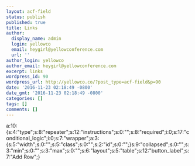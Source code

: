 ```yaml
---
layout: acf-field
status: publish
published: true
title: Links
author:
  display_name: admin
  login: yellowco
  email: heygirl@yellowconference.com
  url: ''
author_login: yellowco
author_email: heygirl@yellowconference.com
excerpt: links
wordpress_id: 90
wordpress_url: http://yellowco.co/?post_type=acf-field&p=90
date: '2016-11-23 02:18:49 -0800'
date_gmt: '2016-11-23 02:18:49 -0800'
categories: []
tags: []
comments: []
---
```

<p>a:10:{s:4:"type";s:8:"repeater";s:12:"instructions";s:0:"";s:8:"required";i:0;s:17:"conditional_logic";i:0;s:7:"wrapper";a:3:{s:5:"width";s:0:"";s:5:"class";s:0:"";s:2:"id";s:0:"";}s:9:"collapsed";s:0:"";s:3:"min";s:0:"";s:3:"max";s:0:"";s:6:"layout";s:5:"table";s:12:"button_label";s:7:"Add Row";}</p>
